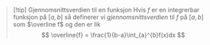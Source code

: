 > [!tip] Gjennomsnittsverdien til en funksjon
> Hvis $f$ er en integrerbar funksjon på $[a,b]$ så definerer vi *gjennomsnittsverdien* til $f$ på $[a,b]$ som $\overline f$ og den er lik
> $$
> \overline{f} = \frac{1}{b-a}\int_{a}^{b}f(x)dx
> $$